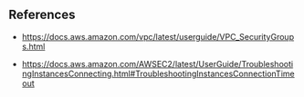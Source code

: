 
## References

- https://docs.aws.amazon.com/vpc/latest/userguide/VPC_SecurityGroups.html

- https://docs.aws.amazon.com/AWSEC2/latest/UserGuide/TroubleshootingInstancesConnecting.html#TroubleshootingInstancesConnectionTimeout
